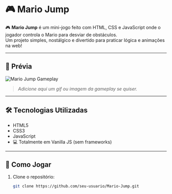 # 🎮 Mario Jump

🎮 **Mario Jump** é um mini-jogo feito com HTML, CSS e JavaScript onde o jogador controla o Mario para desviar de obstáculos.  
Um projeto simples, nostálgico e divertido para praticar lógica e animações na web!

---

## 📸 Prévia

![Mario Jump Gameplay](https://github.com/seu-usuario/seu-repo/assets/screenshot.gif)  
> *Adicione aqui um gif ou imagem da gameplay se quiser.*

---

## 🛠️ Tecnologias Utilizadas

- HTML5
- CSS3
- JavaScript
- 💻 Totalmente em Vanilla JS (sem frameworks)

---

## 🚀 Como Jogar

1. Clone o repositório:
   ```bash
   git clone https://github.com/seu-usuario/Mario-Jump.git
